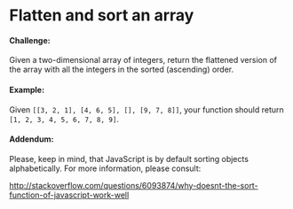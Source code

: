 # Flatten and sort an array

#### Challenge:

Given a two-dimensional array of integers, return the flattened version of the array with all the integers in the sorted (ascending) order.

#### Example:

Given `[[3, 2, 1], [4, 6, 5], [], [9, 7, 8]]`, your function should return `[1, 2, 3, 4, 5, 6, 7, 8, 9]`.

#### Addendum:

Please, keep in mind, that JavaScript is by default sorting objects alphabetically. For more information, please consult:

http://stackoverflow.com/questions/6093874/why-doesnt-the-sort-function-of-javascript-work-well